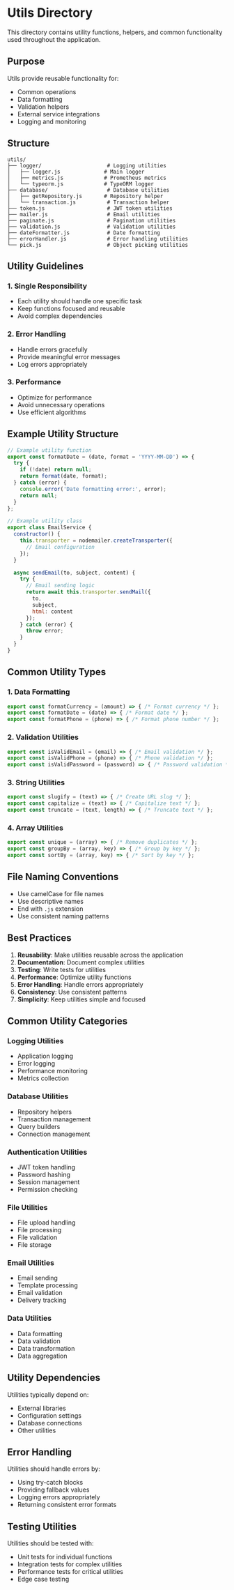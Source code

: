 # Utils Directory

This directory contains utility functions, helpers, and common functionality used throughout the application.

## Purpose

Utils provide reusable functionality for:
- Common operations
- Data formatting
- Validation helpers
- External service integrations
- Logging and monitoring

## Structure

```
utils/
├── logger/                     # Logging utilities
│   ├── logger.js              # Main logger
│   ├── metrics.js             # Prometheus metrics
│   └── typeorm.js             # TypeORM logger
├── database/                   # Database utilities
│   ├── getRepository.js       # Repository helper
│   └── transaction.js          # Transaction helper
├── token.js                    # JWT token utilities
├── mailer.js                   # Email utilities
├── paginate.js                 # Pagination utilities
├── validation.js               # Validation utilities
├── dateFormatter.js            # Date formatting
├── errorHandler.js             # Error handling utilities
└── pick.js                     # Object picking utilities
```

## Utility Guidelines

### 1. **Single Responsibility**
- Each utility should handle one specific task
- Keep functions focused and reusable
- Avoid complex dependencies

### 2. **Error Handling**
- Handle errors gracefully
- Provide meaningful error messages
- Log errors appropriately

### 3. **Performance**
- Optimize for performance
- Avoid unnecessary operations
- Use efficient algorithms

## Example Utility Structure

```javascript
// Example utility function
export const formatDate = (date, format = 'YYYY-MM-DD') => {
  try {
    if (!date) return null;
    return format(date, format);
  } catch (error) {
    console.error('Date formatting error:', error);
    return null;
  }
};

// Example utility class
export class EmailService {
  constructor() {
    this.transporter = nodemailer.createTransporter({
      // Email configuration
    });
  }

  async sendEmail(to, subject, content) {
    try {
      // Email sending logic
      return await this.transporter.sendMail({
        to,
        subject,
        html: content
      });
    } catch (error) {
      throw error;
    }
  }
}
```

## Common Utility Types

### 1. **Data Formatting**
```javascript
export const formatCurrency = (amount) => { /* Format currency */ };
export const formatDate = (date) => { /* Format date */ };
export const formatPhone = (phone) => { /* Format phone number */ };
```

### 2. **Validation Utilities**
```javascript
export const isValidEmail = (email) => { /* Email validation */ };
export const isValidPhone = (phone) => { /* Phone validation */ };
export const isValidPassword = (password) => { /* Password validation */ };
```

### 3. **String Utilities**
```javascript
export const slugify = (text) => { /* Create URL slug */ };
export const capitalize = (text) => { /* Capitalize text */ };
export const truncate = (text, length) => { /* Truncate text */ };
```

### 4. **Array Utilities**
```javascript
export const unique = (array) => { /* Remove duplicates */ };
export const groupBy = (array, key) => { /* Group by key */ };
export const sortBy = (array, key) => { /* Sort by key */ };
```

## File Naming Conventions

- Use camelCase for file names
- Use descriptive names
- End with `.js` extension
- Use consistent naming patterns

## Best Practices

1. **Reusability**: Make utilities reusable across the application
2. **Documentation**: Document complex utilities
3. **Testing**: Write tests for utilities
4. **Performance**: Optimize utility functions
5. **Error Handling**: Handle errors appropriately
6. **Consistency**: Use consistent patterns
7. **Simplicity**: Keep utilities simple and focused

## Common Utility Categories

### Logging Utilities
- Application logging
- Error logging
- Performance monitoring
- Metrics collection

### Database Utilities
- Repository helpers
- Transaction management
- Query builders
- Connection management

### Authentication Utilities
- JWT token handling
- Password hashing
- Session management
- Permission checking

### File Utilities
- File upload handling
- File processing
- File validation
- File storage

### Email Utilities
- Email sending
- Template processing
- Email validation
- Delivery tracking

### Data Utilities
- Data formatting
- Data validation
- Data transformation
- Data aggregation

## Utility Dependencies

Utilities typically depend on:
- External libraries
- Configuration settings
- Database connections
- Other utilities

## Error Handling

Utilities should handle errors by:
- Using try-catch blocks
- Providing fallback values
- Logging errors appropriately
- Returning consistent error formats

## Testing Utilities

Utilities should be tested with:
- Unit tests for individual functions
- Integration tests for complex utilities
- Performance tests for critical utilities
- Edge case testing
